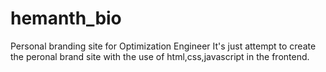 # hemanth_bio
Personal branding site for Optimization Engineer 
It's just attempt to create the peronal brand site with the use of html,css,javascript in the frontend.
